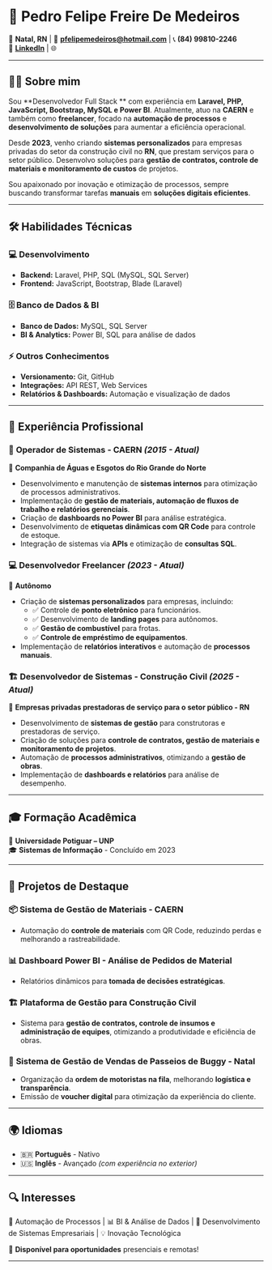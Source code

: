 # 🚀 Pedro Felipe Freire De Medeiros  

📍 **Natal, RN** | 📧 **pfelipemedeiros@hotmail.com** | 📞 **(84) 99810-2246**  
🔗 **[LinkedIn](https://linkedin.com/in/pedrofelipebrt9)** | 🌐

---

## 🧑‍💻 Sobre mim  

Sou **Desenvolvedor Full Stack ** com experiência em **Laravel, PHP, JavaScript, Bootstrap, MySQL e Power BI**. Atualmente, atuo na **CAERN** e também como **freelancer**, focado na **automação de processos** e **desenvolvimento de soluções** para aumentar a eficiência operacional.  

Desde **2023**, venho criando **sistemas personalizados** para empresas privadas do setor da construção civil no **RN**, que prestam serviços para o setor público. Desenvolvo soluções para **gestão de contratos, controle de materiais e monitoramento de custos** de projetos.  

Sou apaixonado por inovação e otimização de processos, sempre buscando transformar tarefas **manuais** em **soluções digitais eficientes**.  

---

## 🛠️ Habilidades Técnicas  

### 💻 **Desenvolvimento**  
- **Backend:** Laravel, PHP, SQL (MySQL, SQL Server)  
- **Frontend:** JavaScript, Bootstrap, Blade (Laravel)  

### 🗄️ **Banco de Dados & BI**  
- **Banco de Dados:** MySQL, SQL Server  
- **BI & Analytics:** Power BI, SQL para análise de dados  

### ⚡ **Outros Conhecimentos**  
- **Versionamento:** Git, GitHub  
- **Integrações:** API REST, Web Services  
- **Relatórios & Dashboards:** Automação e visualização de dados  

---

## 💼 Experiência Profissional  

### 🚰 **Operador de Sistemas - CAERN** *(2015 - Atual)*  
📌 **Companhia de Águas e Esgotos do Rio Grande do Norte**  
- Desenvolvimento e manutenção de **sistemas internos** para otimização de processos administrativos.  
- Implementação de **gestão de materiais, automação de fluxos de trabalho e relatórios gerenciais**.  
- Criação de **dashboards no Power BI** para análise estratégica.  
- Desenvolvimento de **etiquetas dinâmicas com QR Code** para controle de estoque.  
- Integração de sistemas via **APIs** e otimização de **consultas SQL**.  

### 💻 **Desenvolvedor Freelancer** *(2023 - Atual)*  
📌 **Autônomo**  
- Criação de **sistemas personalizados** para empresas, incluindo:  
  - ✅ Controle de **ponto eletrônico** para funcionários.  
  - ✅ Desenvolvimento de **landing pages** para autônomos.  
  - ✅ **Gestão de combustível** para frotas.  
  - ✅ **Controle de empréstimo de equipamentos**.  
- Implementação de **relatórios interativos** e automação de **processos manuais**.  

### 🏗️ **Desenvolvedor de Sistemas - Construção Civil** *(2025 - Atual)*  
📌 **Empresas privadas prestadoras de serviço para o setor público - RN**  
- Desenvolvimento de **sistemas de gestão** para construtoras e prestadoras de serviço.  
- Criação de soluções para **controle de contratos, gestão de materiais e monitoramento de projetos**.  
- Automação de **processos administrativos**, otimizando a **gestão de obras**.  
- Implementação de **dashboards e relatórios** para análise de desempenho.  

---

## 🎓 Formação Acadêmica  

📌 **Universidade Potiguar – UNP**  
🎓 **Sistemas de Informação** - Concluído em 2023  

---

## 🌟 Projetos de Destaque  

### 📦 **Sistema de Gestão de Materiais - CAERN**  
- Automação do **controle de materiais** com QR Code, reduzindo perdas e melhorando a rastreabilidade.  

### 📊 **Dashboard Power BI - Análise de Pedidos de Material**  
- Relatórios dinâmicos para **tomada de decisões estratégicas**.  

### 🏗️ **Plataforma de Gestão para Construção Civil**  
- Sistema para **gestão de contratos, controle de insumos e administração de equipes**, otimizando a produtividade e eficiência de obras.  

### 🚖 **Sistema de Gestão de Vendas de Passeios de Buggy - Natal**  
- Organização da **ordem de motoristas na fila**, melhorando **logística e transparência**.  
- Emissão de **voucher digital** para otimização da experiência do cliente.  

---

## 🌍 Idiomas  
- 🇧🇷 **Português** - Nativo  
- 🇺🇸 **Inglês** - Avançado *(com experiência no exterior)*  

---

## 🔍 Interesses  
🚀 Automação de Processos | 📊 BI & Análise de Dados | 🏢 Desenvolvimento de Sistemas Empresariais | 💡 Inovação Tecnológica  

🔎 **Disponível para oportunidades** presenciais e remotas!  

---
